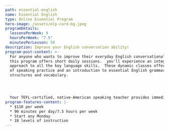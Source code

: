 ```yaml
---
path: essential-english
name: Essential English
type: Online Essential Program
hero-image: /assets/elp-card-bg.jpeg
programDetails:
  lessonsPerWeek: 9
  hoursPerWeek: "7.5"
  minutesPerLesson: 50
description: Improve your English conversation ability!
program-post-content: >-
  For anyone who wants to improve their everyday English conversational ability,
  this program offers short daily sessions.  you'll experience an integrated
  approach to all the key language skills.  These dynamic classes offer plenty
  of speaking practice and an introduction to essential English grammar
  structures and vocabulary.  




  Your TEFL-certified, native-American speaking teacher provides immediate feedback and expert guidance at every step!
program-features-content: |-
  * $110 per week
  * 90 minutes per day/7.5 hours per week
  * Start any Monday
  * 18 levels of instruction
---
```


